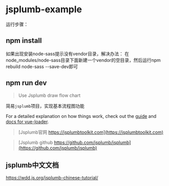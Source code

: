 # jsplumb-example

运行步骤：
## npm install 
如果出现安装node-sass提示没有vendor目录，解决办法：
在node_modules/node-sass目录下面新建一个vendor的空目录，然后运行npm rebuild node-sass --save-dev即可


## npm run dev



> Use Jsplumb draw flow chart

简易`jsplumb`项目，实现基本流程图功能

For a detailed explanation on how things work, check out the [guide](http://vuejs-templates.github.io/webpack/) and [docs for vue-loader](http://vuejs.github.io/vue-loader).
> [Jsplumb官网 https://jsplumbtoolkit.com](https://jsplumbtoolkit.com)  

> [Jsplumb github https://github.com/jsplumb/jsplumb](https://github.com/jsplumb/jsplumb)


## jsplumb中文文档
https://wdd.js.org/jsplumb-chinese-tutorial/